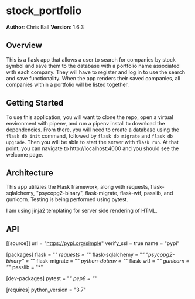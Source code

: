 # stock_portfolio

**Author**: Chris Ball
**Version**: 1.6.3

## Overview
This is a flask app that allows a user to search for companies by stock symbol and save them to the database with a portfolio name associated with each company. They will have to register and log in to use the search and save functionality. When the app renders their saved companies, all companies within a portfolio will be listed together.

## Getting Started
To use this application, you will want to clone the repo, open a virtual environment with pipenv, and run a pipenv install to download the dependencies. From there, you will need to create a database using the `flask db init` command, followed by `flask db migrate` and `flask db upgrade`. Then you will be able to start the server with `flask run`. At that point, you can navigate to http://localhost:4000 and you should see the welcome page.

## Architecture
This app utilizies the Flask framework, along with requests, flask-sqlalchemy, "psycopg2-binary", flask-migrate, flask-wtf, passlib, and gunicorn. Testing is being performed using pytest.

I am using jinja2 templating for server side rendering of HTML.

## API


[[source]]
url = "https://pypi.org/simple"
verify_ssl = true
name = "pypi"

[packages]
flask = "*"
requests = "*"
flask-sqlalchemy = "*"
"psycopg2-binary" = "*"
flask-migrate = "*"
python-dotenv = "*"
flask-wtf = "*"
gunicorn = "*"
passlib = "*"

[dev-packages]
pytest = "*"
pep8 = "*"

[requires]
python_version = "3.7"
